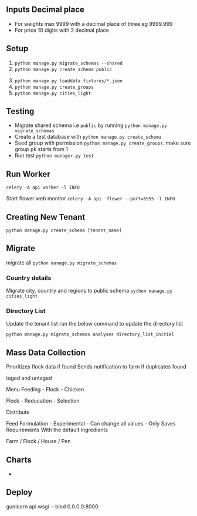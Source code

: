 ## Inputs Decimal place
- For weights max 9999 with a decimal place of three
eg 9999.999
- For price 10 digits with 2 decimal place


## Setup

1. ```python manage.py migrate_schemas --shared```
2. ```python manage.py create_schema public```
<!-- 3. ```python manage.py loaddata */fixtures/*.json``` -->
3. ```python manage.py loaddata fixtures/*.json```
4. ```python manage.py create_groups```
5. ```python manage.py cities_light```


## Testing

- Migrate shared schema i.e ```public``` by running ```python manage.py migrate_schemas```
- Create a test database with ```python manage.py create_schema```
- Seed group with permission ```python manage.py create_groups```. make sure group pk starts from 1 
- Run test ```python manager.py test```


## Run Worker

```celery -A api worker -l INFO```

Start flower web monitor
```celery -A api  flower --port=5555 -l INFO```


## Creating New Tenant

```python manage.py create_schema [tenant_name]```

## Migrate

migrate all ```python manage.py migrate_schemas```

### Country details
Migrate city, country and regions to public schema
```python manage.py cities_light```

### Directory List

Update the tenant list run the below command to update the directory list

```python manage.py migrate_schemas analyses directory_list_initial```

## Mass Data Collection

Prioritizes flock data if found
Sends notification to farm if duplicates found

taged and untaged

Menu
Feeding
    - Flock
    - Chicken

Flock
    - Reducation
    - Selection


Distribute

Feed Formulation
    - Experimental
        - Can change all values
        - Only Saves Requirements With the default ingredients

Farm / Flock / House / Pen

## Charts

- 


## Deploy

gunicorn api.wsgi --bind 0.0.0.0:8000
